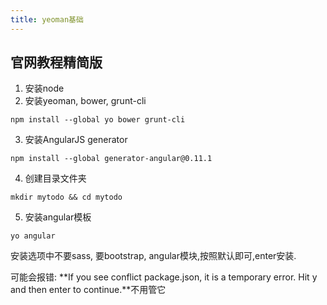 ```yaml
---
title: yeoman基础
---
```








## 官网教程精简版

1. 安装node
2. 安装yeoman, bower, grunt-cli
  ```
  npm install --global yo bower grunt-cli
  ```
3. 安装AngularJS generator
  ```
  npm install --global generator-angular@0.11.1
  ```
4. 创建目录文件夹
  ```
  mkdir mytodo && cd mytodo
  ```
5. 安装angular模板
  ```
  yo angular
  ```
  安装选项中不要sass, 要bootstrap, angular模块,按照默认即可,enter安装.

  可能会报错: **If you see conflict package.json, it is a temporary error. Hit y and then enter to continue.**不用管它

